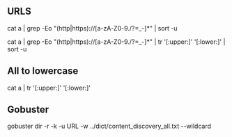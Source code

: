 ## URLS

cat a | grep -Eo "(http|https)://[a-zA-Z0-9./?=_-]*" | sort -u

cat a | grep -Eo "(http|https)://[a-zA-Z0-9./?=_-]*" | tr '[:upper:]' '[:lower:]' | sort -u

## All to lowercase

cat a | tr '[:upper:]' '[:lower:]'


## Gobuster

gobuster dir -r -k -u URL -w ../dict/content_discovery_all.txt --wildcard

